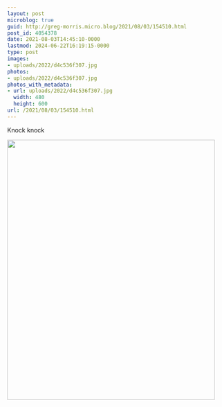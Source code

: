 ```yaml
---
layout: post
microblog: true
guid: http://greg-morris.micro.blog/2021/08/03/154510.html
post_id: 4054378
date: 2021-08-03T14:45:10-0000
lastmod: 2024-06-22T16:19:15-0000
type: post
images:
- uploads/2022/d4c536f307.jpg
photos:
- uploads/2022/d4c536f307.jpg
photos_with_metadata:
- url: uploads/2022/d4c536f307.jpg
  width: 480
  height: 600
url: /2021/08/03/154510.html
---
```

Knock knock

<img src="uploads/2022/d4c536f307.jpg" width="480" height="600" alt="">
